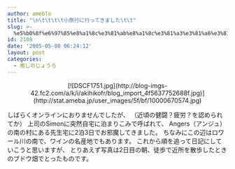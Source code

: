 ```yaml
---
author: ameblo
title: "\n\t\t\t\t小旅行に行ってきました\t\t"
slug: >-
  %e5%b0%8f%e6%97%85%e8%a1%8c%e3%81%ab%e8%a1%8c%e3%81%a3%e3%81%a6%e3%81%8d%e3%81%be%e3%81%97%e3%81%9f
id: 2108
date: '2005-05-08 06:24:12'
layout: post
categories:
  - 癒しのじょうろ
---
```


<div align="center">[![DSCF1751.jpg](http://blog-imgs-42.fc2.com/a/k/i/akihikofr/blog_import_4f5637752688f.jpg)](http://stat.ameba.jp/user_images/5f/bf/10000670574.jpg)</div>

しばらくオンラインにおりませんでしたが、 （近頃の健闘？疲労？を認められてか） 上司のSimonに突然自宅に泊まりこみで呼ばれて、 Angers（アンジュ）の南の村にある先生宅に2泊3日でお邪魔してきました。 ちなみにこの辺はロワール川の南で、ワインの名産地でもあります。 これから順を追って日記にしていこうと思いますが、 とりあえず写真は2日目の朝、徒歩で近所を散歩したときのブドウ畑でとったものです。